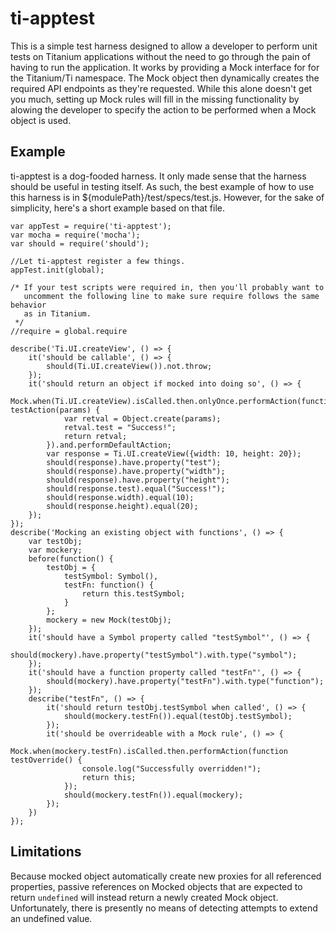 ti-apptest
==========

This is a simple test harness designed to allow a developer to perform unit
tests on Titanium applications without the need to go through the pain of
having to run the application. It works by providing a Mock interface for
for the Titanium/Ti namespace. The Mock object then dynamically creates the
required API endpoints as they're requested. While this alone doesn't get you
much, setting up Mock rules will fill in the missing functionality by alowing
the developer to specify the action to be performed when a Mock object is used.

Example
-------
ti-apptest is a dog-fooded harness. It only made sense that the harness should
be useful in testing itself. As such, the best example of how to use this
harness is in ${modulePath}/test/specs/test.js. However, for the sake of
simplicity, here's a short example based on that file.

```
var appTest = require('ti-apptest');
var mocha = require('mocha');
var should = require('should');

//Let ti-apptest register a few things.
appTest.init(global);

/* If your test scripts were required in, then you'll probably want to
   uncomment the following line to make sure require follows the same behavior
   as in Titanium.
 */
//require = global.require

describe('Ti.UI.createView', () => {
    it('should be callable', () => {
        should(Ti.UI.createView()).not.throw;
    });
    it('should return an object if mocked into doing so', () => {
        Mock.when(Ti.UI.createView).isCalled.then.onlyOnce.performAction(function testAction(params) {
            var retval = Object.create(params);
            retval.test = "Success!";
            return retval;
        }).and.performDefaultAction;
        var response = Ti.UI.createView({width: 10, height: 20});
        should(response).have.property("test");
        should(response).have.property("width");
        should(response).have.property("height");
        should(response.test).equal("Success!");
        should(response.width).equal(10);
        should(response.height).equal(20);
    });
});
describe('Mocking an existing object with functions', () => {
    var testObj;
    var mockery;
    before(function() {
        testObj = {
            testSymbol: Symbol(),
            testFn: function() { 
                return this.testSymbol;
            }
        };
        mockery = new Mock(testObj);
    });
    it('should have a Symbol property called "testSymbol"', () => {
        should(mockery).have.property("testSymbol").with.type("symbol");
    });
    it('should have a function property called "testFn"', () => {
        should(mockery).have.property("testFn").with.type("function");
    });
    describe("testFn", () => {
        it('should return testObj.testSymbol when called', () => {
            should(mockery.testFn()).equal(testObj.testSymbol);
        });
        it('should be overrideable with a Mock rule', () => {
            Mock.when(mockery.testFn).isCalled.then.performAction(function testOverride() {
                console.log("Successfully overridden!");
                return this;
            });
            should(mockery.testFn()).equal(mockery);
        });
    })
});
```

Limitations
-----------
Because mocked object automatically create new proxies for all referenced
properties, passive references on Mocked objects that are expected to return
`undefined` will instead return a newly created Mock object. Unfortunately,
there is presently no means of detecting attempts to extend an undefined value.